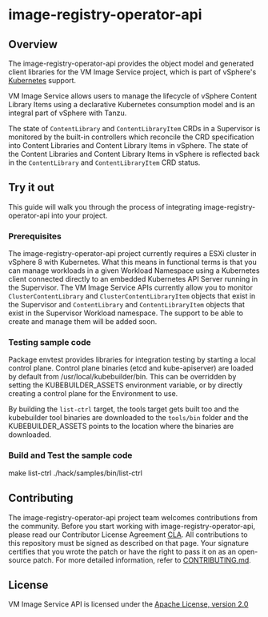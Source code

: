 # image-registry-operator-api

## Overview

The image-registry-operator-api provides the object model and generated
client libraries for the VM Image Service project, which is part of
vSphere's [Kubernetes](https://kubernetes.io) support.

VM Image Service allows users to manage the lifecycle of vSphere
Content Library Items using a declarative Kubernetes consumption
model and is an integral part of vSphere with Tanzu.

The state of `ContentLibrary` and `ContentLibraryItem` CRDs in a Supervisor
is monitored by the built-in controllers which reconcile the
CRD specification into Content Libraries and Content Library Items in
vSphere. The state of the Content Libraries and Content Library Items
in vSphere is reflected back in the `ContentLibrary` and `ContentLibraryItem`
CRD status.

## Try it out

This guide will walk you through the process of integrating
image-registry-operator-api into your project.

### Prerequisites

The image-registry-operator-api project currently requires a ESXi
cluster in vSphere 8 with Kubernetes.
What this means in functional terms is that you can manage workloads
in a given Workload Namespace using a Kubernetes client connected
directly to an embedded Kubernetes API Server running in the Supervisor.
The VM Image Service APIs currently allow you to monitor
`ClusterContentLibrary` and `ClusterContentLibraryItem` objects
that exist in the Supervisor and `ContentLibrary` and `ContentLibraryItem`
objects that exist in the Supervisor Workload namespace.
The support to be able to create and manage them will be added soon.

### Testing sample code

Package envtest provides libraries for integration testing by starting
a local control plane. Control plane binaries (etcd and kube-apiserver)
are loaded by default from /usr/local/kubebuilder/bin. This can be
overridden by setting the KUBEBUILDER_ASSETS environment variable, or
by directly creating a control plane for the Environment to use.

By building the `list-ctrl` target, the tools target gets built too
and the kubebuilder tool binaries are downloaded to the `tools/bin`
folder and the KUBEBUILDER_ASSETS points to the location where the binaries
are downloaded.

### Build and Test the sample code

make list-ctrl
./hack/samples/bin/list-ctrl

## Contributing

The image-registry-operator-api project team welcomes contributions
from the community. Before you start working with image-registry-operator-api,
please read our Contributor License Agreement [CLA](https://cla.vmware.com/cla/1/preview).
All contributions to this repository must be signed as described on that page.
Your signature certifies that you wrote the patch or have the right to pass
it on as an open-source patch. For more detailed information,
refer to [CONTRIBUTING.md](CONTRIBUTING_CLA.md).

## License

VM Image Service API is licensed under the [Apache License, version 2.0](LICENSE)
